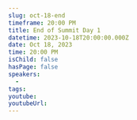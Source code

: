 ```yaml
---
slug: oct-18-end
timeframe: 20:00 PM
title: End of Summit Day 1
datetime: 2023-10-18T20:00:00.000Z
date: Oct 18, 2023
time: 20:00 PM
isChild: false
hasPage: false
speakers:
  -
tags:
youtube:
youtubeUrl:
---
```

